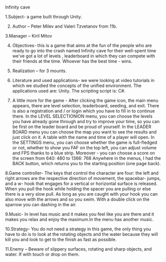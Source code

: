 
Infinity cave

1.Subject-  a game built through Unity. 

2. Аuthor – Peter Milev and Valeri Tzvetanov from 11b.

3.Manager – Kiril Mitov

4. Objectives- this is a game that aims at the fun of the people who are ready to go into the crash named  Infinity cave for their well-spent time we've got a lot of levels , leaderboard in which they can compete with their friends at the time. Whoever has the best time - wins.

5. Realization – for 3 mounts.
  
6. Literature and used applications- we were looking at video tutorials in which we studied the concepts of the unified environment. The applications used are: Unity. The scripting script is: C#. 

7. A little more for the game -
After clicking the game icon, the main menu appears, there are level selection, leaderboard, seeding, and exit. There is also a registration and / or login which you have to fill in to continue there.
In the LEVEL SELECTIONION menu, you can choose the levels you have already gone through and try to improve your time, so you can be first on the leader board and be proud of yourself.
In the LEADER BOARD menu you can choose the map you want to see the results and just click on it. A table with the name and time of a player will open.
In the SETTINGS menu, you can choose whether the game is full-fledged or not, whether to show you FAF on the top left, you can adjust volumе and FPS thanks to a blue strip. Moreover - you can choose a score on the screen from 640: 480 to 1366: 768
Аnywhere in the menus, I had the BACK  button, which returns you to the starting position (one page back).

8.Game controller-
The keys that control the character are four: the left and right arrows are the respective direction of movement, the spacebar- jumps, and a w- hook that engages for a vertical or horizontal surface is released. When you pull the hook while holding the spacer you are pulling or else there is a very slow pull. As long as you are caught with your hook you can also move with the arrows and so you swim. With a double click on the sparrow you can dashing in the air.

9.Music-
In level has  music and it makes you feel like you are there and it makes you relax and enjoy the maximum.In the menu has another music.

10.Strategy-
You do not need a strategy in this game, the only thing you have to do is to look at the rotating objects and the water because they will kill you and look to get to the finish as fast as possible.

11.Enemy – 
Beware of slippery surfaces, rotating and sharp objects, and water. If with
touch or drop on them.








